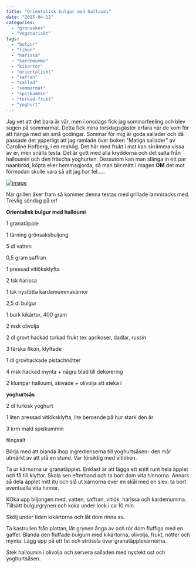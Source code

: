 ```yaml
---
title: "Orientalisk bulgur med halloumi"
date: "2015-04-12"
categories: 
  - "gronsaker"
  - "vegetariskt"
tags: 
  - "bulgur"
  - "fikon"
  - "harissa"
  - "kardemumma"
  - "kikartor"
  - "orientaliskt"
  - "safran"
  - "sallad"
  - "sommarmat"
  - "spiskummin"
  - "torkad-frukt"
  - "yoghurt"
---
```


Jag vet att det bara är vår, men i onsdags fick jag sommarfeeling och blev sugen på sommarmat. Detta fick mina torsdagsgäster erfara när de kom för att hänga med sin små godingar. Sommar för mig är goda sallader och då passade det ypperligt att jag ramlade över boken "Matiga sallader" av Caroline Hofberg, i en reahög. Det här med frukt i mat kan skrämma vissa av er, men snälla testa. Det är gott med alla kryddorna och det salta från halloumin och den fräscha yoghurten. Dessutom kan man slänga in ett par naanbröd, köpta eller hemmagjorda, så man blir mätt i magen **OM** det mot förmodan skulle vara så att jag har fel.....

[![image](/static/img/image3-1024x768.jpg)](http://import.local/wp-content/uploads/2015/04/image3.jpg)

När grillen åker fram så kommer denna testas med grillade lammracks med. Trevlig söndag på er!

**Orientalisk bulgur med halloumi**

1 granatäpple

1 tärning grönsaksbuljong

5 dl vatten

0,5 gram saffran

1 pressad vitlöksklyfta

2 tsk harissa

1 tsk nystötta kardemummakärnor

2,5 dl bulgur

1 burk kikärtor, 400 gram

2 msk olivolja

2 dl grovt hackad torkad frukt tex aprikoser, dadlar, russin

3 färska fikon, klyftade

1 dl grovhackade pistachnötter

4 msk hackad mynta + några blad till dekorering

2 klumpar halloumi, skivade + olivolja att steka i

**yoghurtsås**

2 dl turkisk yoghurt

1 liten pressad vitlöksklyfta, lite beroende på hur stark den är

3 krm mald spiskummin

flingsalt

Börja med att blanda ihop ingredienserna till yoghurtsåsen- den mår utmärkt av att stå en stund. Var försiktig med vitlöken.

Ta ur kärnorna ur granatäpplet. Enklast är att lägga ett snitt runt hela äpplet och få till klyftor. Skala sen efterhand och ta bort dom vita hinnorna. Annars så dela äpplet mitt itu och slå ut kärnorna över en skål med en slev. ta bort eventuella vita hinnor.

KOka upp biljongen med, vatten, saffran, vitlök, harissa och kardemumma. Tillsätt bulgurgrynen och koka under lock i ca 10 min.

Skölj under tiden kikärtorna och låt dom rinna av.

Ta kastrullen från plattan, låt grynen ånga av och rör dom fluffiga med en gaffel. Blanda den fluffade bulgurn med kikärtorna, olivolja, frukt, nötter och mynta. Lägg upp på ett fat och strössla över granatäpplekärnorna.

Stek halloumin i olivolja och servera salladen med nystekt ost och yoghurtsåsen.

